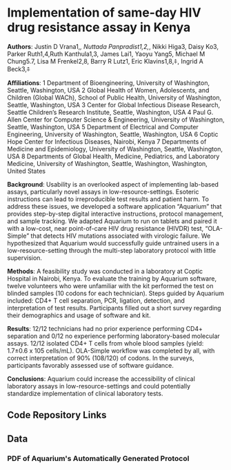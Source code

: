 # Implementation of same-day HIV drug resistance assay in Kenya

**Authors**: Justin D Vrana1,*, Nuttada Panpradist1,2,*, Nikki Higa3, Daisy Ko3, Parker Ruth1,4,Ruth Kanthula1,3, James Lai1, Yaoyu Yang5, Michael M Chung5.7, Lisa M Frenkel2,8, Barry R Lutz1, Eric Klavins1,8,⍏, Ingrid A Beck3,⍏

**Affiliations**:
1  Department of Bioengineering, University of Washington, Seattle, Washington, USA
2  Global Health of Women, Adolescents, and Children (Global WACh), School of Public Health, University of Washington, Seattle, Washington, USA
3  Center for Global Infectious Disease Research, Seattle Children’s Research Institute, Seattle, Washington, USA
4	Paul G. Allen Center for Computer Science & Engineering, University of Washington, Seattle, Washington, USA
5  Department of Electrical and Computer Engineering, University of Washington, Seattle, Washington, USA
6	Coptic Hope Center for Infectious Diseases, Nairobi, Kenya 
7  Departments of Medicine and Epidemiology, University of Washington, Seattle, Washington, USA
8	Departments of Global Health, Medicine, Pediatrics, and Laboratory Medicine, University of Washington, Seattle, Washington, Washington, United States

**Background**: Usability is an overlooked aspect of implementing lab-based assays, particularly novel assays in low-resource-settings. Esoteric instructions can lead to irreproducible test results and patient harm. To address these issues, we developed a software application “Aquarium” that provides step-by-step digital interactive instructions, protocol management, and sample tracking. We adapted Aquarium to run on tablets and paired it with a low-cost, near point-of-care HIV drug resistance (HIVDR) test, “OLA-Simple” that detects HIV mutations associated with virologic failure. We hypothesized that Aquarium would successfully guide untrained users in a low-resource-setting through the multi-step laboratory protocol with little supervision.
 
**Methods**: A feasibility study was conducted in a laboratory at Coptic Hospital in Nairobi, Kenya. To evaluate the training by Aquarium software, twelve volunteers who were unfamiliar with the kit performed the test on blinded samples (10 codons for each technician). Steps guided by Aquarium included: CD4+ T cell separation, PCR, ligation, detection, and interpretation of test results. Participants filled out a short survey regarding their demographics and usage of software and kit.
 
**Results**: 12/12 technicians had no prior experience performing CD4+ separation and 0/12 no experience performing laboratory-based molecular assays. 12/12 isolated CD4+ T cells from whole blood samples (yield: 1.7±0.6 x 105 cells/mL). OLA-Simple workflow was completed by all, with correct interpretation of 90% (108/120) of codons. In the surveys, participants favorably assessed use of software guidance.
 
**Conclusions**: Aquarium could increase the accessibility of clinical laboratory assays in low-resource-settings and could potentially standardize implementation of clinical laboratory tests.

## Code Repository Links

## Data

### PDF of Aquarium's Automatically Generated Protocol

